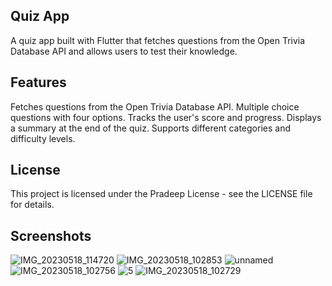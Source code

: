## Quiz App
A quiz app built with Flutter that fetches questions from the Open Trivia Database API and allows users to test their knowledge.

## Features

Fetches questions from the Open Trivia Database API.
Multiple choice questions with four options.
Tracks the user's score and progress.
Displays a summary at the end of the quiz.
Supports different categories and difficulty levels.





## License
This project is licensed under the Pradeep License - see the LICENSE file for details.
## Screenshots

![IMG_20230518_114720](https://github.com/Professor150/quiz_app/assets/111327972/4fefc303-d769-437c-bc4c-f519df15c5b4)
![IMG_20230518_102853](https://github.com/Professor150/quiz_app/assets/111327972/abe6dbad-7939-4b01-a65e-e57850228c57)
![unnamed](https://github.com/Professor150/quiz_app/assets/111327972/68411706-76af-4b8f-9872-2af7d6d825f2)
![IMG_20230518_102756](https://github.com/Professor150/quiz_app/assets/111327972/21d2cf42-b4b2-4a6d-bf09-67c2234dde65)
![5](https://github.com/Professor150/quiz_app/assets/111327972/1f377836-acab-4784-b152-7d139c2276dd)
![IMG_20230518_102729](https://github.com/Professor150/quiz_app/assets/111327972/066d7b9f-c120-457c-b257-ec2b825cd394)
